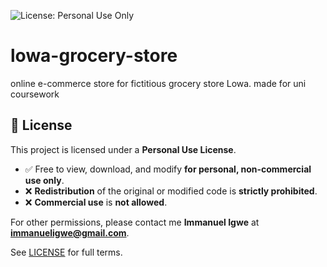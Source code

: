 ![License: Personal Use Only](https://img.shields.io/badge/license-Personal%20Use%20Only-blue.svg)
# lowa-grocery-store
online e-commerce store for fictitious grocery store Lowa. made for uni coursework



## 📄 License

This project is licensed under a **Personal Use License**.

- ✅ Free to view, download, and modify **for personal, non-commercial use only**.
- ❌ **Redistribution** of the original or modified code is **strictly prohibited**.
- ❌ **Commercial use** is **not allowed**.

For other permissions, please contact me **Immanuel Igwe** at **immanueligwe@gmail.com**.

See [LICENSE](./LICENSE.txt) for full terms.

